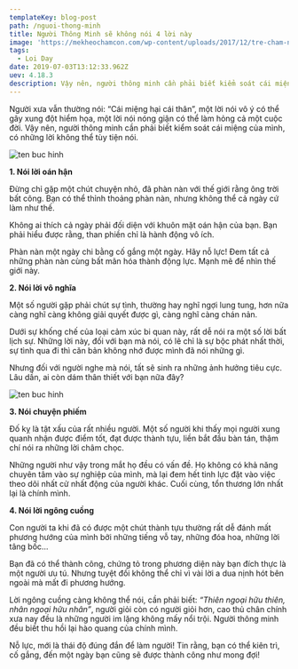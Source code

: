 ```yaml
---
templateKey: blog-post
path: /nguoi-thong-minh
title: Người Thông Minh sẽ không nói 4 lời này
image: 'https://mekheochamcon.com/wp-content/uploads/2017/12/tre-cham-noi-c%C3%B3-kem-thong-minh-khong-1280x720.jpg' 
tags:
  - Loi Day
date: 2019-07-03T13:12:33.962Z
uev: 4.18.3
description: Vậy nên, người thông minh cần phải biết kiểm soát cái miệng của mình, có những lời không thể tùy tiện nói.
---
```


Người xưa vẫn thường nói: “Cái miệng hại cái thân”, một lời nói vô ý có thể gây xung đột hiểm họa, một lời nói nóng giận có thể làm hỏng cả một cuộc đời. Vậy nên, người thông minh cần phải biết kiểm soát cái miệng của mình, có những lời không thể tùy tiện nói.

![ten buc hinh](http://drive.tinhhoa.net/http/1200x1200/tinhhoa.net-/dpv9Rv-20161206-nguoi-thong-minh-se-khong-noi-4-loi-nay-noi-ra-tat-hai-chinh-minh.jpg "ten buc hinh")

**1. Nói lời oán hận**

Đừng chỉ gặp một chút chuyện nhỏ, đã phàn nàn với thế giới rằng ông trời bất công. Bạn có thể thỉnh thoảng phàn nàn, nhưng không thể cả ngày cứ làm như thế.

Không ai thích cả ngày phải đối diện với khuôn mặt oán hận của bạn. Bạn phải hiểu được rằng, than phiền chỉ là hành động vô ích.

Phàn nàn một ngày chi bằng cố gắng một ngày. Hãy nỗ lực! Đem tất cả những phàn nàn cùng bất mãn hóa thành động lực. Mạnh mẽ để nhìn thế giới này.

**2. Nói lời vô nghĩa**

Một số người gặp phải chút sự tình, thường hay nghĩ ngợi lung tung, hơn nữa càng nghĩ càng không giải quyết được gì, càng nghĩ càng chán nản.

Dưới sự khống chế của loại cảm xúc bi quan này, rất dễ nói ra một số lời bất lịch sự. Những lời này, đối với bạn mà nói, có lẽ chỉ là sự bộc phát nhất thời, sự tình qua đi thì căn bản không nhớ được mình đã nói những gì.

Nhưng đối với người nghe mà nói, tất sẽ sinh ra những ảnh hưởng tiêu cực. Lâu dần, ai còn dám thân thiết với bạn nữa đây?

![ten buc hinh](http://drive.tinhhoa.net/http/1200x1200/tinhhoa.net-/QCya3O-20161206-nguoi-thong-minh-se-khong-noi-4-loi-nay-noi-ra-tat-hai-chinh-minh.jpg "ten buc hinh")

**3. Nói chuyện phiếm**

Đố kỵ là tật xấu của rất nhiều người. Một số người khi thấy mọi người xung quanh nhận được điểm tốt, đạt được thành tựu, liền bắt đầu bàn tán, thậm chí nói ra những lời châm chọc.

Những người như vậy trong mắt họ đều có vấn đề. Họ không có khả năng chuyên tâm vào sự nghiệp của mình, mà lại đem hết tinh lực đặt vào việc theo dõi nhất cử nhất động của người khác. Cuối cùng, tổn thương lớn nhất lại là chính mình.

**4. Nói lời ngông cuồng**

Con người ta khi đã có được một chút thành tựu thường rất dễ đánh mất phương hướng của mình bởi những tiếng vỗ tay, những đóa hoa, những lời tâng bốc…

Bạn đã có thể thành công, chứng tỏ trong phương diện này bạn đích thực là một người ưu tú. Nhưng tuyệt đối không thể chỉ vì vài lời a dua nịnh hót bên ngoài mà mất đi phương hướng.

Lời ngông cuồng càng không thể nói, cần phải biết: *“Thiên ngoại hữu thiên, nhân ngoại hữu nhân”*, người giỏi còn có người giỏi hơn, cao thủ chân chính xưa nay đều là những người im lặng không mấy nổi trội. Người thông minh đều biết thu hồi lại hào quang của chính mình.

Nỗ lực, mới là thái độ đúng đắn để làm người! Tin rằng, bạn có thể kiên trì, cố gắng, đến một ngày bạn cũng sẽ được thành công như mong đợi!
